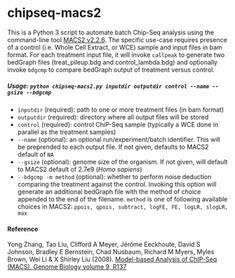 # chipseq-macs2

This is a Python 3 script to automate batch Chip-Seq analysis using the command-line tool [MACS2 v2.2.6](https://github.com/taoliu/MACS). The specific use-case requires presence of a control (i.e. Whole Cell Extract, or WCE) sample and input files in bam format. For each treatment input file, it will invoke `callpeak` to generate two bedGraph files (treat_pileup.bdg and control_lambda.bdg) and optionally invoke `bdgcmp` to compare bedGraph output of treatment versus control.

##### Usage: `python chipseq-macs2.py inputdir outputdir control --name --gsize --bdgcmp`
- `inputdir` (required): path to one or more treatment files (in bam format)
- `outputdir` (required): directory where all output files will be stored
- `control` (required): control ChiP-Seq sample (typically a WCE done in parallel as the treatment samples)
- `--name` (optional): an optional run/experiment/batch identifier. This will be preprended to each output file. If not given, defaults to MACS2 default of `NA`
- `--gsize` (optional): genome size of the organism. If not given, will default to MACS2 default of 2.7e9 (_Homo sapiens_)
- `--bdgcmp -m method` (optional): whether to perform noise deduction comparing the treatment against the control. Invoking this option will generate an additional bedGraph file with the method of choice appended to the end of the filename. `method` is one of following available choices in MACS2: `ppois, qpois, subtract, logFE, FE, logLR, slogLR, max`

#### Reference
Yong Zhang, Tao Liu, Clifford A Meyer, Jérôme Eeckhoute, David S Johnson, Bradley E Bernstein, Chad Nusbaum, Richard M Myers, Myles Brown, Wei Li & X Shirley Liu (2008). [Model-based Analysis of ChIP-Seq (MACS). Genome Biology volume 9, R137](https://genomebiology.biomedcentral.com/articles/10.1186/gb-2008-9-9-r137#citeas)
